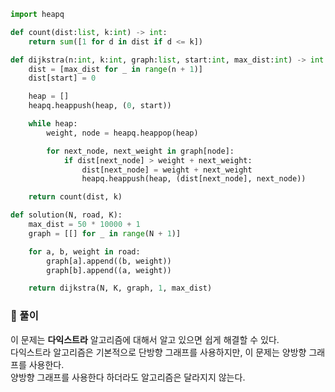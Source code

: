 ```py
import heapq

def count(dist:list, k:int) -> int:
    return sum([1 for d in dist if d <= k])

def dijkstra(n:int, k:int, graph:list, start:int, max_dist:int) -> int:
    dist = [max_dist for _ in range(n + 1)]
    dist[start] = 0

    heap = []
    heapq.heappush(heap, (0, start))

    while heap:
        weight, node = heapq.heappop(heap)

        for next_node, next_weight in graph[node]:
            if dist[next_node] > weight + next_weight:
                dist[next_node] = weight + next_weight
                heapq.heappush(heap, (dist[next_node], next_node))

    return count(dist, k)

def solution(N, road, K):
    max_dist = 50 * 10000 + 1
    graph = [[] for _ in range(N + 1)]

    for a, b, weight in road:
        graph[a].append((b, weight))
        graph[b].append((a, weight))

    return dijkstra(N, K, graph, 1, max_dist)
```

### 📌 풀이

이 문제는 **다익스트라** 알고리즘에 대해서 알고 있으면 쉽게 해결할 수 있다.  
다익스트라 알고리즘은 기본적으로 단방향 그래프를 사용하지만, 이 문제는 양방향 그래프를 사용한다.  
양방향 그래프를 사용한다 하더라도 알고리즘은 달라지지 않는다.
